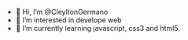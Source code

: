- 👋 Hi, I’m @CleyltonGermano
- 👀 I’m interested in develope web
- 🌱 I’m currently learning javascript, css3 and html5.

<!---
CleyltonGermano/CleyltonGermano is a ✨ special ✨ repository because its `README.md` (this file) appears on your GitHub profile.
You can click the Preview link to take a look at your changes.
--->
